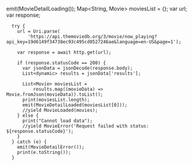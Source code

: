  emit(MovieDetailLoading());
      Map<String, Movie> moviesList = {};
      var url;
      var response;

      try {
        url = Uri.parse(
            'https://api.themoviedb.org/3/movie/now_playing?api_key=19d6149f34738ec93c495cd0527246ae&language=en-US&page=1');

        var response = await http.get(url);

        if (response.statusCode == 200) {
          var jsonData = jsonDecode(response.body);
          List<dynamic> results = jsonData['results'];

          List<Movie> moviesList =
              results.map((movieData) => Movie.fromJson(movieData)).toList();
          print(moviesList.length);
          emit(MovieDetailLoaded(moviesList[0]));
          //yield MovieLoaded(movies);
        } else {
          print("Cannot load data");
          //yield MovieError('Request failed with status: ${response.statusCode}');
        }
      } catch (e) {
        emit(MovieDetailError());
        print(e.toString());
      }